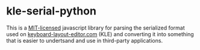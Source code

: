 # kle-serial-python

This is a [MIT-licensed](LICENSE) javascript library for parsing the serialized format used on [keyboard-layout-editor.com](keyboard-layout-editor.com) (KLE) and converting it into something that is easier to undertsand and use in third-party applications.